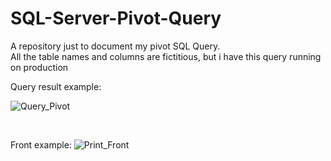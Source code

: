 # SQL-Server-Pivot-Query


A repository just to document my pivot SQL Query.
<br>
All the table names and columns are fictitious, but i have this query running on production


Query result example:

![Query_Pivot](https://github.com/slendervine/SQL-Server-Pivot-Query/assets/82987209/c9b41d5d-a75a-47c6-8f53-4450c8620dd0)

<br>


Front example:
![Print_Front](https://github.com/slendervine/SQL-Server-Pivot-Query/assets/82987209/6c7aa47d-c5c9-4477-b707-ba53626e9172)



